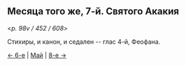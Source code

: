 
## Месяца того же, 7-й. Святого Акакия

<*p. 98v / 452 / 608*>

Стихиры, и канон, и седален -- глас 4-й, Феофана.  

[← 6-е](05_06_EUR.ru.md) | [Май](README.md#7-й) | [8-е →](05_08_EUR.ru.md) 
